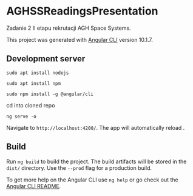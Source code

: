 # AGHSSReadingsPresentation

Zadanie 2 II etapu rekrutacji AGH Space Systems.

This project was generated with [Angular CLI](https://github.com/angular/angular-cli) version 10.1.7.

## Development server

`sudo apt install nodejs`


`sudo apt install npm`


`sudo npm install -g @angular/cli`

cd into cloned repo

`ng serve -o`

Navigate to `http://localhost:4200/`. The app will automatically reload .


## Build

Run `ng build` to build the project. The build artifacts will be stored in the `dist/` directory. Use the `--prod` flag for a production build.


To get more help on the Angular CLI use `ng help` or go check out the [Angular CLI README](https://github.com/angular/angular-cli/blob/master/README.md).
